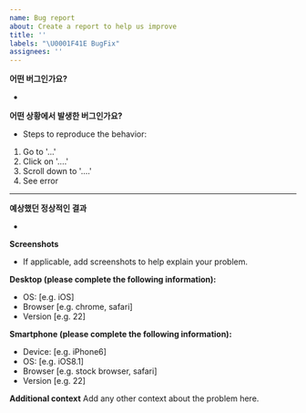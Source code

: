 ```yaml
---
name: Bug report
about: Create a report to help us improve
title: ''
labels: "\U0001F41E BugFix"
assignees: ''
---
```


**어떤 버그인가요?**

-

**어떤 상황에서 발생한 버그인가요?**

- Steps to reproduce the behavior:

1. Go to '...'
2. Click on '....'
3. Scroll down to '....'
4. See error

---

**예상했던 정상적인 결과**

-

**Screenshots**

- If applicable, add screenshots to help explain your problem.

**Desktop (please complete the following information):**

- OS: [e.g. iOS]
- Browser [e.g. chrome, safari]
- Version [e.g. 22]

**Smartphone (please complete the following information):**

- Device: [e.g. iPhone6]
- OS: [e.g. iOS8.1]
- Browser [e.g. stock browser, safari]
- Version [e.g. 22]

**Additional context**
Add any other context about the problem here.
